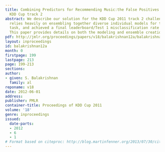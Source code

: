```yaml
---
title: Combining Predictors for Recommending Music:the False Positives’ approach to
  KDD Cup track 2
abstract: We describe our solution for the KDD Cup 2011 track 2 challenge. Our solution
  relies heavily on ensembling together diverse individual models for the prediction
  task, and achieved a final leaderboard/Test 1 misclassification rate of 3.8863%.
  This paper provides details on both the modeling and ensemble creation steps.
pdf: http://jmlr.org/proceedings/papers/v18/balakrishnan12a/balakrishnan12a.pdf
layout: inproceedings
id: balakrishnan12a
month: 0
firstpage: 199
lastpage: 213
page: 199-213
sections: 
author:
- given: S. Balakrishnan
  family: al
reponame: v18
date: 2012-06-01
address: 
publisher: PMLR
container-title: Proceedings of KDD Cup 2011
volume: '18'
genre: inproceedings
issued:
  date-parts:
  - 2012
  - 6
  - 1
# Format based on citeproc: http://blog.martinfenner.org/2013/07/30/citeproc-yaml-for-bibliographies/
---
```


